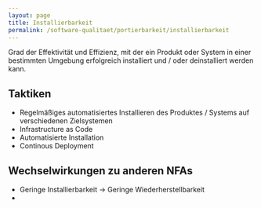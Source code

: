 ```yaml
---
layout: page
title: Installierbarkeit
permalink: /software-qualitaet/portierbarkeit/installierbarkeit
---
```


Grad der Effektivität und Effizienz, mit der ein Produkt oder System in einer bestimmten Umgebung erfolgreich installiert und / oder deinstalliert werden kann.

## Taktiken

* Regelmäßiges automatisiertes Installieren des Produktes / Systems auf verschiedenen Zielsystemen
* Infrastructure as Code
* Automatisierte Installation
* Continous Deployment

## Wechselwirkungen zu anderen NFAs

* Geringe Installierbarkeit -> Geringe Wiederherstellbarkeit
* 